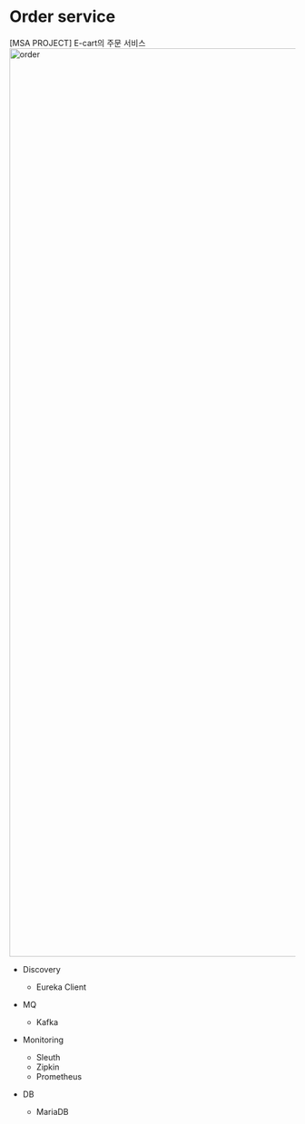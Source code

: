 # Order service

[MSA PROJECT] E-cart의 주문 서비스
<img width="1602" alt="order" src="https://github.com/rineeee/Order/assets/62981406/74bc87ae-558b-4af3-879f-325ac10a465b">

- Discovery
  - Eureka Client
  
- MQ
  - Kafka

- Monitoring
  - Sleuth
  - Zipkin
  - Prometheus

- DB
  - MariaDB
